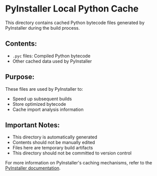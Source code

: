 # PyInstaller Local Python Cache

This directory contains cached Python bytecode files generated by PyInstaller during the build process.

## Contents:

- `.pyc` files: Compiled Python bytecode
- Other cached data used by PyInstaller

## Purpose:

These files are used by PyInstaller to:
- Speed up subsequent builds
- Store optimized bytecode
- Cache import analysis information

## Important Notes:

- This directory is automatically generated
- Contents should not be manually edited
- Files here are temporary build artifacts
- This directory should not be committed to version control

For more information on PyInstaller's caching mechanisms, refer to the [PyInstaller documentation](https://pyinstaller.org/en/stable/advanced-topics.html). 